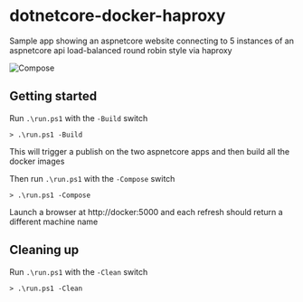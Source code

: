 # dotnetcore-docker-haproxy

Sample app showing an aspnetcore website connecting to 5 instances of an aspnetcore api load-balanced round robin style via haproxy

![Compose](http://i.imgur.com/0aB98ap.png)

## Getting started

Run `.\run.ps1` with the `-Build` switch

    > .\run.ps1 -Build

This will trigger a publish on the two aspnetcore apps and then build all the docker images

Then run `.\run.ps1` with the `-Compose` switch

    > .\run.ps1 -Compose

Launch a browser at http://docker:5000 and each refresh should return a different machine name

## Cleaning up

Run `.\run.ps1` with the `-Clean` switch

    > .\run.ps1 -Clean
